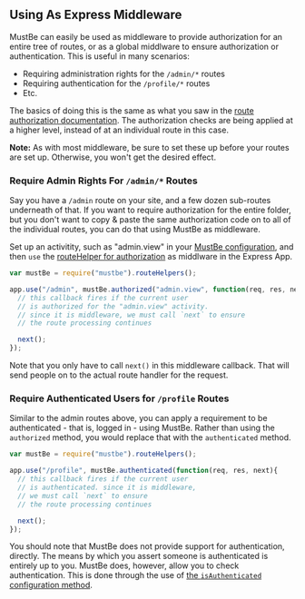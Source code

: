 ## Using As Express Middleware

MustBe can easily be used as middleware to provide authorization
for an entire tree of routes, or as a global middlware to
ensure authorization or authentication. This is useful in many
scenarios:

* Requiring administration rights for the `/admin/*` routes
* Requiring authentication for the `/profile/*` routes
* Etc.

The basics of doing this is the same as what you saw in
the [route authorization documentation](authorize-routes.md).
The authorization checks are being applied at a higher level,
instead of at an individual route in this case.

**Note:** As with most middleware, be sure to set these up
before your routes are set up. Otherwise, you won't get the
desired effect.

### Require Admin Rights For `/admin/*` Routes

Say you have a `/admin` route on your site, and a few dozen
sub-routes underneath of that. If you want to require authorization
for the entire folder, but you don't want to copy & paste the
same authorization code on to all of the individual routes,
you can do that using MustBe as middleware.

Set up an activitity, such as "admin.view" in your
[MustBe configuration](./configure.md), and then `use` the
[routeHelper for authorization](./authorize-routes.md) as
middlware in the Express App.

```js
var mustBe = require("mustbe").routeHelpers();

app.use("/admin", mustBe.authorized("admin.view", function(req, res, next){
  // this callback fires if the current user
  // is authorized for the "admin.view" activity.
  // since it is middleware, we must call `next` to ensure
  // the route processing continues

  next();
});
```

Note that you only have to call `next()` in this middleware
callback. That will send people on to the actual route handler
for the request.

### Require Authenticated Users for `/profile` Routes

Similar to the admin routes above, you can apply a requirement
to be authenticated - that is, logged in - using MustBe. Rather
than using the `authorized` method, you would replace that with
the `authenticated` method.

```js
var mustBe = require("mustbe").routeHelpers();

app.use("/profile", mustBe.authenticated(function(req, res, next){
  // this callback fires if the current user
  // is authenticated. since it is middleware, 
  // we must call `next` to ensure
  // the route processing continues

  next();
});
```

You should note that MustBe does not provide support for
authentication, directly. The means by which you assert someone
is authenticated is entirely up to you. MustBe does, however,
allow you to check authentication. This is done through the
use of [the `isAuthenticated` configuration method](./configure.md).

